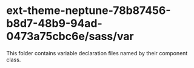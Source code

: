 # ext-theme-neptune-78b87456-b8d7-48b9-94ad-0473a75cbc6e/sass/var

This folder contains variable declaration files named by their component class.
